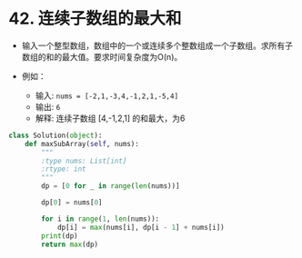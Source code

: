 
# 42. 连续子数组的最大和

* 输入一个整型数组，数组中的一个或连续多个整数组成一个子数组。求所有子数组的和的最大值。要求时间复杂度为O(n)。

* 例如：
    * 输入: `nums = [-2,1,-3,4,-1,2,1,-5,4]`
    * 输出: `6`
    * 解释: 连续子数组 [4,-1,2,1] 的和最大，为6


```python
class Solution(object):
    def maxSubArray(self, nums):
        """
        :type nums: List[int]
        :rtype: int
        """
        dp = [0 for _ in range(len(nums))]

        dp[0] = nums[0]

        for i in range(1, len(nums)):
            dp[i] = max(nums[i], dp[i - 1] + nums[i])
        print(dp)
        return max(dp)
```
